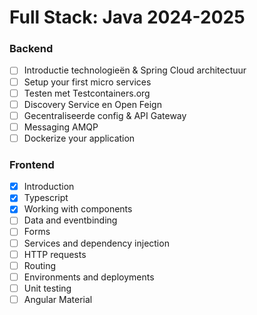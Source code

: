 # Full Stack: Java 2024-2025
### Backend
- [ ]  Introductie technologieën & Spring Cloud architectuur
- [ ]  Setup your first micro services
- [ ]  Testen met Testcontainers.org
- [ ]  Discovery Service en Open Feign
- [ ]  Gecentraliseerde config & API Gateway
- [ ]  Messaging AMQP
- [ ]  Dockerize your application

### Frontend
- [x] Introduction
- [x] Typescript
- [x] Working with components
- [ ] Data and eventbinding
- [ ] Forms
- [ ] Services and dependency injection
- [ ] HTTP requests
- [ ] Routing
- [ ] Environments and deployments
- [ ] Unit testing
- [ ] Angular Material
